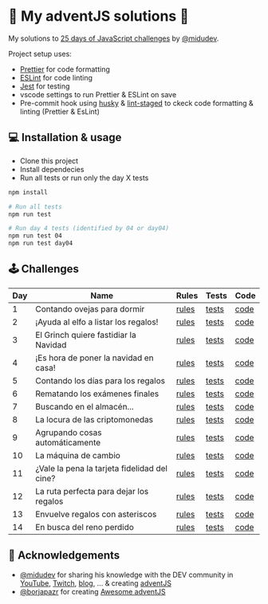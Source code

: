 # 🎅 My adventJS solutions 🎄

My solutions to [25 days of JavaScript challenges](https://adventjs.dev/) by [@midudev](https://twitter.com/midudev).

Project setup uses:

- [Prettier](https://prettier.io/) for code formatting
- [ESLint](https://eslint.org/) for code linting
- [Jest](https://jestjs.io/) for testing
- vscode settings to run Prettier & ESLint on save
- Pre-commit hook using [husky](https://typicode.github.io/husky/) & [lint-staged](https://github.com/okonet/lint-staged) to ckeck code formatting & linting (Prettier & EsLint)

## 💻️ Installation & usage

- Clone this project
- Install dependecies
- Run all tests or run only the day X tests

```bash
npm install

# Run all tests
npm run test

# Run day 4 tests (identified by 04 or day04)
npm run test 04
npm run test day04
```

## 🕹️ Challenges

| Day | Name                                         | Rules                                       | Tests                          | Code                   |
| --- | -------------------------------------------- | ------------------------------------------- | ------------------------------ | ---------------------- |
| 1   | Contando ovejas para dormir                  | [rules](https://adventjs.dev/challenges/01) | [tests](./tests/day01.test.js) | [code](./src/day01.js) |
| 2   | ¡Ayuda al elfo a listar los regalos!         | [rules](https://adventjs.dev/challenges/02) | [tests](./tests/day02.test.js) | [code](./src/day02.js) |
| 3   | El Grinch quiere fastidiar la Navidad        | [rules](https://adventjs.dev/challenges/03) | [tests](./tests/day03.test.js) | [code](./src/day03.js) |
| 4   | ¡Es hora de poner la navidad en casa!        | [rules](https://adventjs.dev/challenges/04) | [tests](./tests/day04.test.js) | [code](./src/day04.js) |
| 5   | Contando los días para los regalos           | [rules](https://adventjs.dev/challenges/05) | [tests](./tests/day05.test.js) | [code](./src/day05.js) |
| 6   | Rematando los exámenes finales               | [rules](https://adventjs.dev/challenges/06) | [tests](./tests/day06.test.js) | [code](./src/day06.js) |
| 7   | Buscando en el almacén...                    | [rules](https://adventjs.dev/challenges/07) | [tests](./tests/day07.test.js) | [code](./src/day07.js) |
| 8   | La locura de las criptomonedas               | [rules](https://adventjs.dev/challenges/08) | [tests](./tests/day08.test.js) | [code](./src/day08.js) |
| 9   | Agrupando cosas automáticamente              | [rules](https://adventjs.dev/challenges/09) | [tests](./tests/day09.test.js) | [code](./src/day09.js) |
| 10  | La máquina de cambio                         | [rules](https://adventjs.dev/challenges/10) | [tests](./tests/day10.test.js) | [code](./src/day10.js) |
| 11  | ¿Vale la pena la tarjeta fidelidad del cine? | [rules](https://adventjs.dev/challenges/11) | [tests](./tests/day11.test.js) | [code](./src/day11.js) |
| 12  | La ruta perfecta para dejar los regalos      | [rules](https://adventjs.dev/challenges/12) | [tests](./tests/day12.test.js) | [code](./src/day12.js) |
| 13  | Envuelve regalos con asteriscos              | [rules](https://adventjs.dev/challenges/13) | [tests](./tests/day13.test.js) | [code](./src/day13.js) |
| 14  | En busca del reno perdido                    | [rules](https://adventjs.dev/challenges/14) | [tests](./tests/day14.test.js) | [code](./src/day14.js) |

## 💖 Acknowledgements

- [@midudev](https://twitter.com/midudev) for sharing his knowledge with the DEV community in [YouTube](https://midu.tube/), [Twitch](https://midu.live/), [blog](https://midu.dev/), ... & creating [adventJS](https://adventjs.dev/)
- [@borjapazr](https://twitter.com/borjapazr) for creating [Awesome adventJS](https://github.com/borjapazr/awesome-adventjs)
